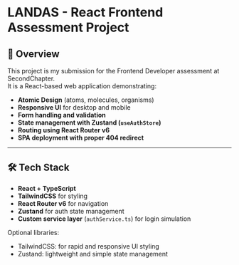 # LANDAS - React Frontend Assessment Project

## 📌 Overview
This project is my submission for the Frontend Developer assessment at SecondChapter.  
It is a React-based web application demonstrating:

- **Atomic Design** (atoms, molecules, organisms)  
- **Responsive UI** for desktop and mobile  
- **Form handling and validation**  
- **State management with Zustand (`useAuthStore`)**  
- **Routing using React Router v6**  
- **SPA deployment with proper 404 redirect**  

---

## 🛠️ Tech Stack
- **React + TypeScript**  
- **TailwindCSS** for styling  
- **React Router v6** for navigation  
- **Zustand** for auth state management  
- **Custom service layer** (`authService.ts`) for login simulation  

Optional libraries:
- TailwindCSS: for rapid and responsive UI styling  
- Zustand: lightweight and simple state management  

